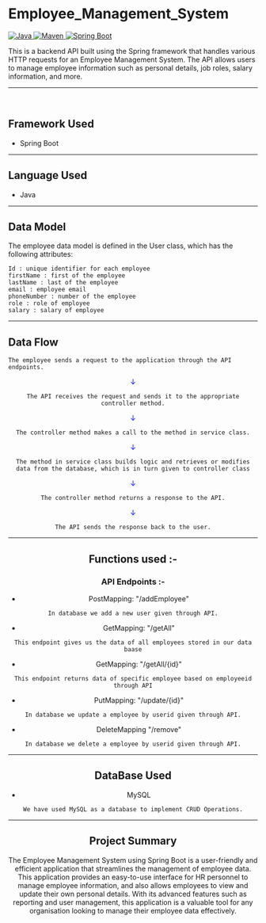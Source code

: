 # Employee_Management_System

<a href="Java url">
    <img alt="Java" src="https://img.shields.io/badge/Java->=8-darkblue.svg" />
</a>
<a href="Maven url" >
    <img alt="Maven" src="https://img.shields.io/badge/maven-3.0.5-brightgreen.svg" />
</a>
<a href="Spring Boot url" >
    <img alt="Spring Boot" src="https://img.shields.io/badge/Spring Boot-3.0.6-brightgreen.svg" />
</a>
</p>
This is a backend API built using the Spring framework that handles various HTTP requests for an Employee Management System. The API allows users to manage employee information such as personal details, job roles, salary information, and more.

---
<br>

## Framework Used
* Spring Boot

---

## Language Used
* Java

---

## Data Model

The employee data model is defined in the User class, which has the following attributes:
```
Id : unique identifier for each employee
firstName : first of the employee
lastName : last of the employee
email : employee email
phoneNumber : number of the employee
role : role of employee
salary : salary of employee
```

---

## Data Flow

```
The employee sends a request to the application through the API endpoints.
```
<center>
<font color="blue">
&#8595;</font>
<center>

```
The API receives the request and sends it to the appropriate controller method.
```
<center>
<font color="blue">
&#8595;</font>
<center>

```
The controller method makes a call to the method in service class.
```
<center>
<font color="blue">
&#8595;</font>
<center>

```
The method in service class builds logic and retrieves or modifies data from the database, which is in turn given to controller class
```

<center>
<font color="blue">
&#8595;</font>
<center>

```
The controller method returns a response to the API.
```
<center>
<font color="blue">
&#8595;</font>
<center>

```
The API sends the response back to the user.
```

---

## Functions used :-

### API Endpoints :-


* PostMapping: "/addEmployee"
```
In database we add a new user given through API.
```

* GetMapping: "/getAll"
```
This endpoint gives us the data of all employees stored in our data baase
```

* GetMapping: "/getAll/{id}"
```
This endpoint returns data of specific employee based on employeeid through API
```

* PutMapping: "/update/{id}"
```
In database we update a employee by userid given through API.
```

* DeleteMapping "/remove"
```
In database we delete a employee by userid given through API.
```

---

## DataBase Used
* MySQL
```
We have used MySQL as a database to implement CRUD Operations.
```
---

## Project Summary

The Employee Management System using Spring Boot is a user-friendly and efficient application that streamlines the management of employee data. This application provides an easy-to-use interface for HR personnel to manage employee information, and also allows employees to view and update their own personal details. With its advanced features such as reporting and user management, this application is a valuable tool for any organisation looking to manage their employee data effectively.

